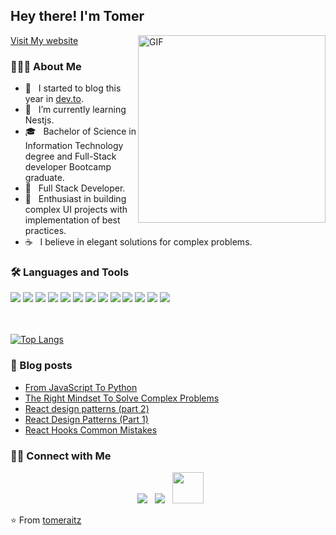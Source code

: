 <h2> Hey there! I'm Tomer</h2>
<a href="https://www.tomeraitz.com/">Visit My website</a>
<img align="right" alt="GIF" src="https://media.giphy.com/media/QXhSr6NDR4F5t69GL8/giphy.gif" width="300"/>

<h3> 👨🏻‍💻 About Me </h3>

- 🔭 &nbsp; I started to blog this year in [dev.to](https://dev.to/tomeraitz).
- 🤔 &nbsp; I’m currently learning Nestjs.
- 🎓 &nbsp;  Bachelor of Science in Information Technology degree and Full-Stack developer Bootcamp graduate.
- 💼 &nbsp; Full Stack Developer.
- 🌱 &nbsp; Enthusiast in building complex UI projects with implementation of best practices.
- ☕ &nbsp; I believe in elegant solutions for complex problems. 

<h3>🛠 Languages and Tools</h3>
<div>
    <img src="https://img.icons8.com/color/48/000000/javascript.png"/>
    <img src="https://img.icons8.com/color/48/000000/typescript.png"/>
    <img src="https://img.icons8.com/cute-clipart/48/000000/react-native.png"/>
    <img src="https://img.icons8.com/color/48/000000/redux.png"/>
    <img src="https://img.icons8.com/color/48/000000/html-5.png"/>
    <img src="https://img.icons8.com/color/48/000000/css3.png"/>
    <img src="https://img.icons8.com/color/48/000000/nodejs.png"/>
    <img src="https://img.icons8.com/ios/48/000000/sql.png"/>
    <img src="https://img.icons8.com/color/48/000000/mongodb.png"/>
    <img src="https://img.icons8.com/officel/48/000000/php-logo.png"/>
    <img src="https://img.icons8.com/color/48/000000/visual-studio-code-2019.png"/>
    <img src="https://img.icons8.com/color/48/000000/git.png"/>
    <img src="https://img.icons8.com/fluent/48/000000/github.png"/>
</div>
<br>
</br>

[![Top Langs](https://github-readme-stats.vercel.app/api/top-langs/?username=tomeraitz&layout=compact&text_color=daf7dc&bg_color=151515)](https://github.com/tomeraitz/github-readme-stats)

### 📖 Blog posts
<!-- BLOG-POST-LIST:START -->
- [From JavaScript To Python](https://dev.to/tomeraitz/from-javascript-to-python-27l6)
- [The Right Mindset To Solve Complex Problems](https://dev.to/tomeraitz/the-right-mindset-to-solve-complex-problems-1gc6)
- [React design patterns &lpar;part 2&rpar;](https://dev.to/tomeraitz/react-design-patterns-part-2-53bl)
- [React Design Patterns &lpar;Part 1&rpar;](https://dev.to/tomeraitz/react-design-patterns-part-1-aj1)
- [React Hooks Common Mistakes](https://dev.to/tomeraitz/react-hooks-common-mistakes-3494)
<!-- BLOG-POST-LIST:END -->


<h3> 🤝🏻 Connect with Me </h3>

<p align="center">
&nbsp; <a href="https://www.linkedin.com/in/tomer-raitz-13b64911b/" target="_blank" rel="noopener noreferrer"><img src="https://img.icons8.com/fluent/48/4a90e2/linkedin.png"/></a>  
&nbsp; <a href="https://stackoverflow.com/users/10055871/tomer-raitz" target="_blank" rel="noopener noreferrer"><img src="https://img.icons8.com/fluent-systems-filled/54/4a90e2/stackoverflow.png"/></a>  
&nbsp; <a href="mailto:tomeraitz1@gmail.com" target="_blank" rel="noopener noreferrer"><img src="https://img.icons8.com/plasticine/100/000000/gmail.png"  width="50" /></a>
</p>

⭐️ From [tomeraitz](https://github.com/tomeraitz)
